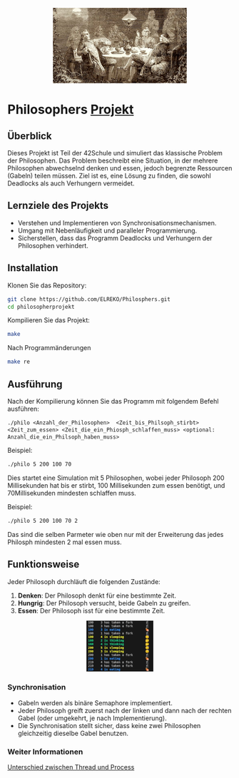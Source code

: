 <p align="center">
  <img src="doc/pic/main_pic_dinner_phiosopher.png" alt="Beschreibung des Bildes">
</p>

# Philosophers [Projekt](doc/PDF/Philosphers_subject.pdf)

## Überblick

Dieses Projekt ist Teil der 42Schule und simuliert das klassische Problem der Philosophen. Das Problem beschreibt eine Situation, in der mehrere Philosophen abwechselnd denken und essen, jedoch begrenzte Ressourcen (Gabeln) teilen müssen. Ziel ist es, eine Lösung zu finden, die sowohl Deadlocks als auch Verhungern vermeidet.

## Lernziele des Projekts

- Verstehen und Implementieren von Synchronisationsmechanismen.
- Umgang mit Nebenläufigkeit und paralleler Programmierung.
- Sicherstellen, dass das Programm Deadlocks und Verhungern der Philosophen verhindert.

## Installation

Klonen Sie das Repository:
   ```sh
   git clone https://github.com/ELREKO/Philosphers.git
   cd philosopherprojekt
   ```

Kompilieren Sie das Projekt:
   ```sh
   make
   ```

Nach Programmänderungen
   ```sh
   make re
   ```



## Ausführung

Nach der Kompilierung können Sie das Programm mit folgendem Befehl ausführen:

```shell
./philo <Anzahl_der_Philosophen>  <Zeit_bis_Philsoph_stirbt> <Zeit_zum_essen> <Zeit_die_ein_Phiosph_schlaffen_muss> <optional: Anzahl_die_ein_Philsoph_haben_muss>
```

Beispiel:
```sh
./philo 5 200 100 70
```
Dies startet eine Simulation mit 5 Philosophen, wobei jeder Philosoph 200 Millisekunden hat bis er stirbt, 100 Millisekunden zum essen benötigt, und 70Millisekunden mindesten schlaffen muss. 

Beispiel:
```sh
./philo 5 200 100 70 2
```
Das sind die selben Parmeter wie oben nur mit der Erweiterung das jedes Philosph mindesten 2 mal essen muss. 

## Funktionsweise

Jeder Philosoph durchläuft die folgenden Zustände:

1. **Denken**: Der Philosoph denkt für eine bestimmte Zeit.
2. **Hungrig**: Der Philosoph versucht, beide Gabeln zu greifen.
3. **Essen**: Der Philosoph isst für eine bestimmte Zeit.

<p align="center">
  <img src="doc/pic/Programm_resualt.png" alt="Beschreibung des Bildes">
</p>


### Synchronisation

- Gabeln werden als binäre Semaphore implementiert.
- Jeder Philosoph greift zuerst nach der linken und dann nach der rechten Gabel (oder umgekehrt, je nach Implementierung).
- Die Synchronisation stellt sicher, dass keine zwei Philosophen gleichzeitig dieselbe Gabel benutzen.


### Weiter Informationen
[Unterschied zwischen Thread und Process](doc/Proccess_vs_Thread.md)


